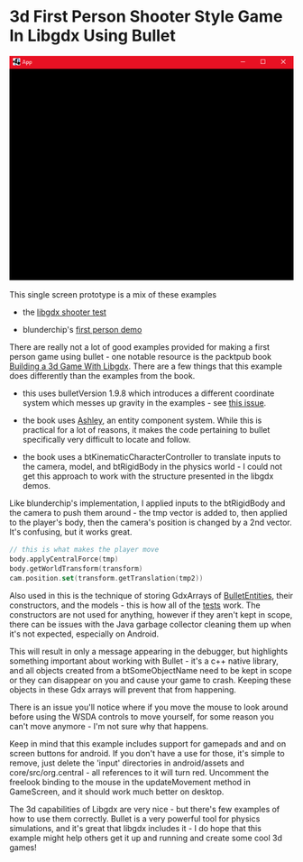 # 3d First Person Shooter Style Game In Libgdx Using Bullet

![3d_game.gif](.github/3d_game.gif?raw=true)

This single screen prototype is a mix of these examples

- the [libgdx shooter test](https://github.com/libgdx/libgdx/blob/master/tests/gdx-tests/src/com/badlogic/gdx/tests/bullet/ShootTest.java) 

- blunderchip's [first person demo](https://github.com/Blunderchips/LibGDX-First-Person-Demo) 

There are really not a lot of good examples provided for making a first person game using bullet - one notable resource is the packtpub book 
[Building a 3d Game With Libgdx](https://www.packtpub.com/game-development/building-3d-game-libgdx). There are a few things that this 
example does differently than the examples from the book.

- this uses bulletVersion 1.9.8 which introduces a different coordinate system which messes up gravity in the examples - see [this 
issue](https://github.com/DeeepGames/SpaceGladiators/issues/1).

- the book uses [Ashley](https://github.com/libgdx/ashley), an entity component system. While this is practical for a lot of reasons, it makes 
the code pertaining to bullet specifically very difficult to locate and follow.

- the book uses a btKinematicCharacterController to translate inputs to the camera, model, and btRigidBody in the physics world - I could not 
get this approach to work with the structure presented in the libgdx demos.

Like blunderchip's implementation, I applied inputs to the btRigidBody and the camera to push them around - the tmp vector is added to, then 
applied to the player's body, then the camera's position is changed by a 2nd vector. It's confusing, but it works great.

```kotlin
// this is what makes the player move
body.applyCentralForce(tmp)
body.getWorldTransform(transform)
cam.position.set(transform.getTranslation(tmp2))
```

Also used in this is the technique of storing GdxArrays of 
[BulletEntities](https://github.com/libgdx/libgdx/blob/master/tests/gdx-tests/src/com/badlogic/gdx/tests/bullet/BulletEntity.java), their 
constructors, and the models - this is how all of the 
[tests](https://github.com/libgdx/libgdx/tree/master/tests/gdx-tests/src/com/badlogic/gdx/tests/bullet) work. The constructors are not used for 
anything, however if they aren't kept in scope, there can be issues with the Java garbage collector cleaning them up when it's not expected, 
especially on Android. 

This will result in only a message appearing in the debugger, but highlights something important about working with Bullet - it's a c++ native 
library, and all objects created from a btSomeObjectName need to be kept in scope or they can disappear on you and cause your game to crash. 
Keeping these objects in these Gdx arrays will prevent that from happening.

There is an issue you'll notice where if you move the mouse to look around before using the WSDA controls to move yourself, for some reason you 
can't move anymore - I'm not sure why that happens.

Keep in mind that this example includes support for gamepads and and on screen buttons for android. If you don't have a use for those, it's 
simple to remove, just delete the 'input' directories in android/assets and core/src/org.central - all references to it will turn red. Uncomment 
the freelook binding to the mouse in the updateMovement method in GameScreen, and it should work much better on desktop.

The 3d capabilities of Libgdx are very nice - but there's few examples of how to use them correctly. Bullet is a very powerful tool for physics 
simulations, and it's great that libgdx includes it - I do hope that this example might help others get it up and running and create some cool 
3d games!
